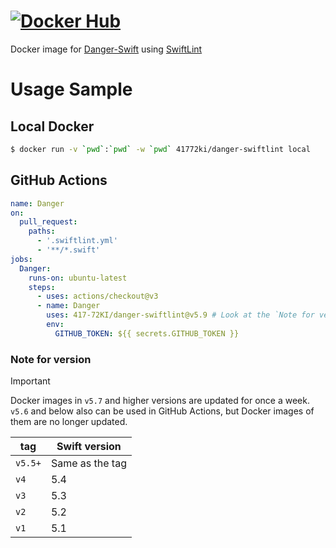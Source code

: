 # [![Docker Hub](https://dockeri.co/image/41772ki/danger-swiftlint)](https://hub.docker.com/r/41772ki/danger-swiftlint)

Docker image for [Danger-Swift](https://github.com/danger/swift) using [SwiftLint](https://github.com/realm/SwiftLint)

# Usage Sample

## Local Docker

```sh
$ docker run -v `pwd`:`pwd` -w `pwd` 41772ki/danger-swiftlint local
```

## GitHub Actions

```yml
name: Danger
on:
  pull_request:
    paths:
      - '.swiftlint.yml'
      - '**/*.swift'
jobs:
  Danger:
    runs-on: ubuntu-latest
    steps:
      - uses: actions/checkout@v3
      - name: Danger
        uses: 417-72KI/danger-swiftlint@v5.9 # Look at the `Note for version`
        env:
          GITHUB_TOKEN: ${{ secrets.GITHUB_TOKEN }}
```

### Note for version
> [!IMPORTANT]
> Docker images in `v5.7` and higher versions are updated for once a week.  
> `v5.6` and below also can be used in GitHub Actions, but Docker images of them are no longer updated.

| tag | Swift version |
| --- | ------------- |
| `v5.5+` | Same as the tag |
| `v4`    | 5.4 |
| `v3`    | 5.3 |
| `v2`    | 5.2 |
| `v1`    | 5.1 |
